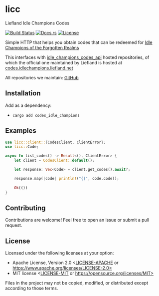 # licc

Liefland Idle Champions Codes

[![Build Status](https://github.com/zarthus/codes_idlechampions_client/actions/workflows/rust.yml/badge.svg)](https://github.com/zarthus/codes_idlechampions_client/actions)
[![Docs.rs](https://docs.rs/codes_idlechampions_client/badge.svg)](https://docs.rs/codes_idlechampions_client/latest/)
[![License](https://img.shields.io/badge/license-MIT%2FApache--2.0-blue.svg)](README#license)

Simple HTTP that helps you obtain codes that can be redeemed for [Idle Champions of the Forgotten Realms](https://www.idlechampions.com/)

This interfaces with [idle_champions_codes_api](https://github.com/Liefland/idle_champions_codes_api) hosted repositories, of which
the official one maintained by Liefland is hosted at [codes.idlechampions.liefland.net](https://codes.idlechampions.liefland.net/)

All repositories we maintain: [GitHub](https://github.com/Liefland?q=idle_champions)

## Installation

Add as a dependency: 
- `cargo add codes_idle_champions`

## Examples

```rust
use licc::client::{CodesClient, ClientError};
use licc::Code;

async fn list_codes() -> Result<(), ClientError> {
    let client = CodesClient::default();

    let response: Vec<Code> = client.get_codes().await?;

    response.map(|code| println!("{}", code.code));
    
    Ok(())
}
```

## Contributing

Contributions are welcome! Feel free to open an issue or submit a pull request.

## License

Licensed under the following licenses at your option:

- Apache License, Version 2.0 <[LICENSE-APACHE](LICENSE-APACHE) or https://www.apache.org/licenses/LICENSE-2.0>
- MIT license <[LICENSE-MIT](LICENSE-MIT) or https://opensource.org/licenses/MIT>

Files in the project may not be copied, modified, or distributed except according to those terms.
